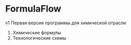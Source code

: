 # FormulaFlow
v1
Первая версия программы для химической отрасли
1. Химические формулы
2. Технологические схемы
